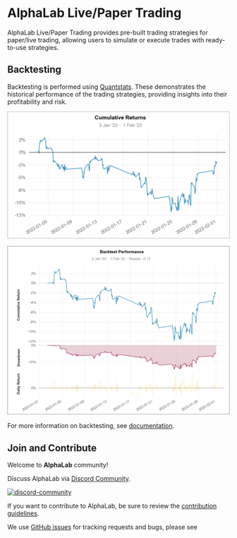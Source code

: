 # AlphaLab Live/Paper Trading

AlphaLab Live/Paper Trading provides pre-built trading strategies for paper/live trading, allowing users to simulate or execute trades with ready-to-use strategies.

## Backtesting
Backtesting is performed using [Quantstats](https://github.com/ranaroussi/quantstats). These demonstrates the historical performance of the trading strategies, providing insights into their profitability and risk.

![Cumulative Returns](./assets/CumulativeReturns.png)

![Backtesting Performance](./assets/BacktestingPerformance.png)

For more information on backtesting, see [documentation](https://quanturf-products.gitbook.io/alphalab/alphalab/backtesting).

## Join and Contribute

Welcome to **AlphaLab** community!

Discuss AlphaLab via [Discord Community](https://discord.gg/DwwqBc9nX).

<a href="https://discord.gg/DwwqBc9nX" target="\_blank">
	<div align="left">
		<img src=https://assets-global.website-files.com/6257adef93867e50d84d30e2/636e0b5061df29d55a92d945_full_logo_blurple_RGB.svg alt=discord-community width="25%"/>
	</div>
</a>

If you want to contribute to AlphaLab, be sure to review the
[contribution guidelines](CONTRIBUTING.md).

We use [GitHub issues](https://github.com/Quanturf/AlphaLab-Backtesting/issues) for
tracking requests and bugs, please see
